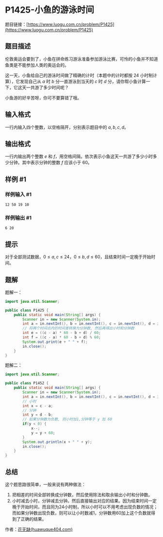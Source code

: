 # P1425-小鱼的游泳时间

题目链接：[https://www.luogu.com.cn/problem/P1425](https://www.luogu.com.cn/problem/P1425)

## 题目描述

伦敦奥运会要到了，小鱼在拼命练习游泳准备参加游泳比赛，可怜的小鱼并不知道鱼类是不能参加人类的奥运会的。

这一天，小鱼给自己的游泳时间做了精确的计时（本题中的计时都按 $24$ 小时制计算），它发现自己从 $a$ 时 $b$ 分一直游泳到当天的 $c$ 时 $d$ 分，请你帮小鱼计算一下，它这天一共游了多少时间呢？

小鱼游的好辛苦呀，你可不要算错了哦。

## 输入格式

一行内输入四个整数，以空格隔开，分别表示题目中的 $a, b, c, d$。

## 输出格式

一行内输出两个整数 $e$ 和 $f$，用空格间隔，依次表示小鱼这天一共游了多少小时多少分钟。其中表示分钟的整数 $f$ 应该小于 $60$。

## 样例 #1

### 样例输入 #1

```
12 50 19 10
```

### 样例输出 #1

```
6 20
```

## 提示

对于全部测试数据，$0\le a,c \le 24$，$0\le b,d \le 60$，且结束时间一定晚于开始时间。

## 题解

题解一：

```java
import java.util.Scanner;

public class P1425 {
    public static void main(String[] args) {
        Scanner in = new Scanner(System.in);
        int a = in.nextInt(), b = in.nextInt(), c = in.nextInt(), d = in.nextInt();
        // 将两个时间点内的时间差转换为分钟数, 然后再得出小时和分钟数
        int e = ((c - a) * 60 - b + d) / 60;
        int f = ((c - a) * 60 - b + d) % 60;
        System.out.print(e + " " + f);
        in.close();
    }
}
```

题解二：

```java
import java.util.Scanner;

public class P1452 {
    public static void main(String[] args) {
        Scanner in = new Scanner(System.in);
        int a = in.nextInt(), b = in.nextInt(), c = in.nextInt(), d = in.nextInt();
        // 小时
        int x = c - a;
        // 分钟
        int y = d - b;
        // 如果分钟数为负数, 则小时加1,分钟等于 y 加 60
        if(y < 0) {
            x--;
            y = y + 60;
        }
        System.out.println(x + " " + y);
        in.close();
    }
}
```

## 总结

这个题思路很简单，一般来说有两种做法：

1. 把相差的时间全部转换成分钟数，然后使用除法和取余输出小时和分钟数。
2. 小时减去小时，分钟减去分钟。然后直接输出对应的结果。因为结束时间一定晚于开始时间，而且同为24小时制，所以小时可以不用考虑出现负数的情况；而如果分钟数出现负数，则可以让小时数减1，分钟数用60加上这个负数就得到了正确的结果。

作者：[花无缺(huawuque404.com)](https://huawuque404.com)